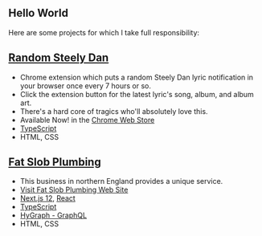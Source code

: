 ## Hello World

Here are some projects for which I take full responsibility:

## [Random Steely Dan](https://github.com/headexpanded/random_steely_dan/blob/main/README.md)

- Chrome extension which puts a random Steely Dan lyric notification in your browser once every 7 hours or so.
- Click the extension button for the latest lyric's song, album, and album art.
- There's a hard core of tragics who'll absolutely love this.
- Available Now! in the [Chrome Web Store](https://chrome.google.com/webstore/detail/random-steely-dan/ohmpmkjhiadganahhcaakeacniikloni?hl=en-GB)
- [TypeScript](https://www.typescriptlang.org/)
- HTML, CSS

## [Fat Slob Plumbing](https://github.com/headexpanded/fat_slob_plumbing/blob/main/README.md)

- This business in northern England provides a unique service.
- [Visit Fat Slob Plumbing Web Site](https://fat-slob-plumbing.vercel.app/)
- [Next.js 12](https://nextjs.org/), [React](https://react.dev/)
- [TypeScript](https://www.typescriptlang.org/)
- [HyGraph - GraphQL](https://hygraph.com/)
- HTML, CSS

<!---
headexpanded/headexpanded is a ✨ special ✨ repository because its `README.md` (this file) appears on your GitHub profile.
You can click the Preview link to take a look at your changes.
--->
